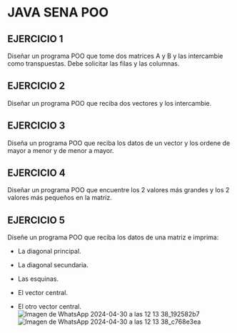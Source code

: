 # JAVA SENA POO 
## EJERCICIO 1

Diseñar un programa POO que tome dos matrices A y B y las intercambie como
transpuestas. Debe solicitar las filas y las columnas.

## EJERCICIO 2

Diseñar un programa POO que reciba dos vectores y los intercambie.

## EJERCICIO 3

Diseña un programa POO que reciba los datos de un vector y los ordene de mayor a
menor y de menor a mayor.


## EJERCICIO 4

Diseñar un programa POO que encuentre los 2 valores más grandes y los 2 valores
más pequeños en la matriz.


## EJERCICIO 5

Diseñe un programa POO que reciba los datos de una matriz e imprima:
 * La diagonal principal.

 * La diagonal secundaria.
 * Las esquinas.
 * El vector central.
 * El otro vector central.
![Imagen de WhatsApp 2024-04-30 a las 12 13 38_192582b7](https://github.com/JoseMurillas/POO-Java/assets/126284024/7d7476e5-3228-44ec-8b44-9ec3afdde9a8)
![Imagen de WhatsApp 2024-04-30 a las 12 13 38_c768e3ea](https://github.com/JoseMurillas/POO-Java/assets/126284024/6080f14c-9b67-4211-b13c-4532d9549916)

